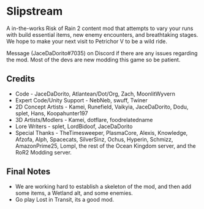 # Slipstream
A in-the-works Risk of Rain 2 content mod that attempts to vary your runs with build essential items, new enemy encounters, and breathtaking stages. We hope to make your next visit to Petrichor V to be a wild ride.

Message (JaceDaDorito#7035) on Discord if there are any issues regarding the mod. Most of the devs are new modding this game so be patient.

## Credits
* Code - JaceDaDorito, Atlantean/Dot/Org, Zach, MoonlitWyvern
* Expert Code/Unity Support - NebNeb, swuff, Twiner
* 2D Concept Artists - Kamei, Runefield, Vaikyia, JaceDaDorito, Dodu, splet, Hans, Koopahunter197
* 3D Artists/Modlers -  Kamei, dotflare, foodrelatedname
* Lore Writers - splet, LordBidoof, JaceDaDorito
* Special Thanks - TheTimesweeper, PlasmaCore, Alexis, Knowledge, Afzofa, Alph, Spacecats, SilverSinz, Ochus, Hyperin, Schmizz, AmazonPrime25, Lompl, the rest of the Ocean Kingdom server, and the RoR2 Modding server.

## Final Notes
* We are working hard to establish a skeleton of the mod, and then add some items, a Wetland alt, and some enemies.
* Go play Lost in Transit, its a good mod.

